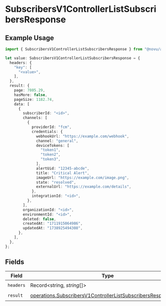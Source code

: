 # SubscribersV1ControllerListSubscribersResponse

## Example Usage

```typescript
import { SubscribersV1ControllerListSubscribersResponse } from "@novu/api/models/operations";

let value: SubscribersV1ControllerListSubscribersResponse = {
  headers: {
    "key": [
      "<value>",
    ],
  },
  result: {
    page: 7805.29,
    hasMore: false,
    pageSize: 1182.74,
    data: [
      {
        subscriberId: "<id>",
        channels: [
          {
            providerId: "fcm",
            credentials: {
              webhookUrl: "https://example.com/webhook",
              channel: "general",
              deviceTokens: [
                "token1",
                "token2",
                "token3",
              ],
              alertUid: "12345-abcde",
              title: "Critical Alert",
              imageUrl: "https://example.com/image.png",
              state: "resolved",
              externalUrl: "https://example.com/details",
            },
            integrationId: "<id>",
          },
        ],
        organizationId: "<id>",
        environmentId: "<id>",
        deleted: false,
        createdAt: "1711915064986",
        updatedAt: "1738925494308",
      },
    ],
  },
};
```

## Fields

| Field                                                                                                                                          | Type                                                                                                                                           | Required                                                                                                                                       | Description                                                                                                                                    |
| ---------------------------------------------------------------------------------------------------------------------------------------------- | ---------------------------------------------------------------------------------------------------------------------------------------------- | ---------------------------------------------------------------------------------------------------------------------------------------------- | ---------------------------------------------------------------------------------------------------------------------------------------------- |
| `headers`                                                                                                                                      | Record<string, *string*[]>                                                                                                                     | :heavy_check_mark:                                                                                                                             | N/A                                                                                                                                            |
| `result`                                                                                                                                       | [operations.SubscribersV1ControllerListSubscribersResponseBody](../../models/operations/subscribersv1controllerlistsubscribersresponsebody.md) | :heavy_check_mark:                                                                                                                             | N/A                                                                                                                                            |
